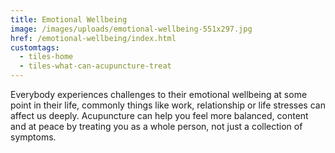 ```yaml
---
title: Emotional Wellbeing
image: /images/uploads/emotional-wellbeing-551x297.jpg
href: /emotional-wellbeing/index.html
customtags:
  - tiles-home
  - tiles-what-can-acupuncture-treat
---
```

  Everybody experiences challenges to their emotional wellbeing at some point in their life, commonly things like work, relationship or life stresses can affect us deeply. Acupuncture can help you feel more balanced, content and at peace by treating you as a whole person, not just a collection of symptoms.
